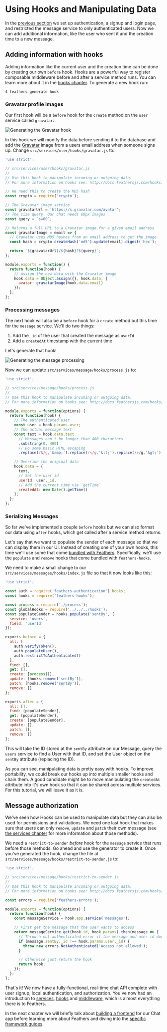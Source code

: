 # Using Hooks and Manipulating Data

In the [previous section](user-management.md) we set up authentication, a signup and login page, and restricted the message service to only authenticated users. Now we can add additional information, like the user who sent it and the creation time to a new message.

## Adding information with hooks

Adding information like the current user and the creation time can be done by creating our own `before` hook. Hooks are a powerful way to register composable middleware before and after a service method runs. You can learn more about it in the [hooks chapter](../hooks/readme.md). To generate a new hook run:

```
$ feathers generate hook
```

### Gravatar profile images

Our first hook will be a `before` hook for the `create` method on the `user` service called `gravatar`:

![Generating the Gravatar hook](./assets/gravatar-hook.png)

In this hook we will modify the data before sending it to the database and add the [Gravatar](http://en.gravatar.com/) image from a users email address when someone signs up. Change `src/services/user/hooks/gravatar.js` to:

```js
'use strict';

// src/services/user/hooks/gravatar.js
//
// Use this hook to manipulate incoming or outgoing data.
// For more information on hooks see: http://docs.feathersjs.com/hooks/readme.html

// We need this to create the MD5 hash
const crypto = require('crypto');

// The Gravatar image service
const gravatarUrl = 'https://s.gravatar.com/avatar';
// The size query. Our chat needs 60px images
const query = `s=60`;

// Returns a full URL to a Gravatar image for a given email address
const gravatarImage = email => {
  // Gravatar uses MD5 hashes from an email address to get the image
  const hash = crypto.createHash('md5').update(email).digest('hex');

  return `${gravatarUrl}/${hash}?${query}`;
};

module.exports = function() {
  return function(hook) {
    // Assign the new data with the Gravatar image
    hook.data = Object.assign({}, hook.data, {
      avatar: gravatarImage(hook.data.email)
    });
  };
};
```

### Processing messages

The next hook will also be a `before` hook for a `create` method but this time for the `message` service.  We'll do two things:

1. Add the `_id` of the user that created the message as `userId`
2. Add a `createdAt` timestamp with the current time

Let's generate that hook!

![Generating the message processing](./assets/process-hook.png)

Now we can update `src/services/message/hooks/process.js` to:

```js
'use strict';

// src/services/message/hooks/process.js
//
// Use this hook to manipulate incoming or outgoing data.
// For more information on hooks see: http://docs.feathersjs.com/hooks/readme.html

module.exports = function(options) {
  return function(hook) {
    // The authenticated user
    const user = hook.params.user;
    // The actual message text
    const text = hook.data.text
      // Messages can't be longer than 400 characters
      .substring(0, 400)
      // Do some basic HTML escaping
      .replace(/&/g,'&amp;').replace(/</g,'&lt;').replace(/>/g,'&gt;');

    // Override the original data
    hook.data = {
      text,
      // Set the user id
      userId: user._id,
      // Add the current time via `getTime`
      createdAt: new Date().getTime()
    };
  };
};
```

### Serializing Messages

So far we've implemented a couple `before` hooks but we can also format our data using `after` hooks, which get called after a service method returns.

Let's say that we want to populate the sender of each message so that we can display them in our UI. Instead of creating one of your own hooks, this time we'll use some that come [bundled with Feathers](../hooks/bundled.md). Specifically, we'll use the `populate` and `remove` hooks that come bundled with `feathers-hooks`.

We need to make a small change to our `src/services/messages/hooks/index.js` file so that it now looks like this:

```js
'use strict';

const auth = require('feathers-authentication').hooks;
const hooks = require('feathers-hooks');

const process = require('./process');
const globalHooks = require('../../../hooks');
const populateSender = hooks.populate('sentBy', {
  service: 'users',
  field: 'userId'
});

exports.before = {
  all: [
    auth.verifyToken(),
    auth.populateUser(),
    auth.restrictToAuthenticated()
  ],
  find: [],
  get: [],
  create: [process()],
  update: [hooks.remove('sentBy')],
  patch: [hooks.remove('sentBy')],
  remove: []
};

exports.after = {
  all: [],
  find: [populateSender],
  get: [populateSender],
  create: [populateSender],
  update: [],
  patch: [],
  remove: []
};
```

This will take the ID stored at the `sentBy` attribute on our Message, query the `users` service to find a User with that ID, and set the User object on the `sentBy` attribute (replacing the ID).

As you can see, manipulating data is pretty easy with hooks. To improve portability, we could break our hooks up into multiple smaller hooks and chain them. A good candidate might be to move manipulating the `createdAt` attribute into it's own hook so that it can be shared across multiple services. For this tutorial, we will leave it as it is.


## Message authorization

We've seen how Hooks can be used to manipulate data but they can also be used for permissions and validations. We need one last hook that makes sure that users can only `remove`, `update` and `patch` their own message (see [the services chapter](../services/readme.md) for more information about those methods).

We need a `restrict-to-sender` _before_ hook for the `message` service that runs before those methods. Go ahead and use the generator to create it.  Once you've generated the hook, change the file at `src/services/message/hooks/restrict-to-sender.js` to:

```js
'use strict';

// src/services/message/hooks/restrict-to-sender.js
//
// Use this hook to manipulate incoming or outgoing data.
// For more information on hooks see: http://docs.feathersjs.com/hooks/readme.html

const errors = require('feathers-errors');

module.exports = function(options) {
  return function(hook) {
    const messageService = hook.app.service('messages');

    // First get the message that the user wants to access
    return messageService.get(hook.id, hook.params).then(message => {
      // Throw a not authenticated error if the message and user id don't match
      if (message.sentBy._id !== hook.params.user._id) {
        throw new errors.NotAuthenticated('Access not allowed');
      }

      // Otherwise just return the hook
      return hook;
    });
  };
};
```

That's it! We now have a fully-functional, real-time chat API complete with user signup, local authentication, and authorization. You've now had an introduction to [services](../services/readme.md), [hooks](../hooks/readme.md) and [middleware](../middleware/readme.md), which is almost everything there is to Feathers.

In the next chapter we will briefly talk about [building a frontend](frontend.md) for our Chat app before learning more about Feathers and diving into the [specific framework guides](../frameworks/readme.md).
